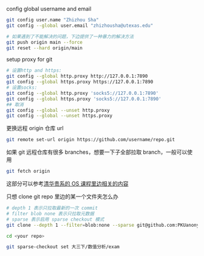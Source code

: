 
config global username and email
```bash
git config user.name "Zhizhou Sha"
git config --global user.email "zhizhousha@utexas.edu"
```

```bash
# 如果遇到了不能解决的问题，下边提供了一种暴力的解决方法
git push origin main --force
git reset --hard origin/main
```

setup proxy for git

```bash
# 设置http and https:
git config --global http.proxy http://127.0.0.1:7890
git config --global https.proxy https://127.0.0.1:7890
# 设置socks:
git config --global http.proxy 'socks5://127.0.0.1:7890'
git config --global https.proxy 'socks5://127.0.0.1:7890'
## 取消
git config --global --unset http.proxy
git config --global --unset https.proxy
```

更换远程 origin 仓库 url

```bash
git remote set-url origin https://github.com/username/repo.git
```

如果 git 远程仓库有很多 branches，想要一下子全部拉取 branch，一般可以使用 

```bash
git fetch origin
```

这部分可以参考[清华贵系的 OS 课程里边相关的内容](https://learningos.cn/uCore-Tutorial-Guide-2025S/chapter4/0intro.html#github)

只想 clone git repo 里边的某一个文件夹怎么办

```bash
# depth 1 表示只拉取最新的一次 commit
# filter blob none 表示只拉取元数据
# sparse 表示启用 sparse checkout 模式
git clone --depth 1 --filter=blob:none --sparse git@github.com:PKUanonym/REKCARC-TSC-UHT.git

cd <your repo>

git sparse-checkout set 大三下/数值分析/exam
```



